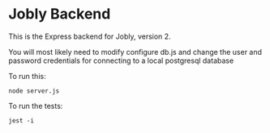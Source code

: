 # Jobly Backend

This is the Express backend for Jobly, version 2.

You will most likely need to modify configure db.js and change
the user and password credentials for connecting to a local postgresql database

To run this:

    node server.js
    
To run the tests:

    jest -i
